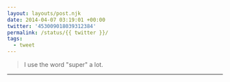 ```yaml
---
layout: layouts/post.njk
date: 2014-04-07 03:19:01 +00:00
twitter: '453009018039312384'
permalink: /status/{{ twitter }}/
tags: 
  - tweet
---
```


> I use the word "super" a lot.

---
